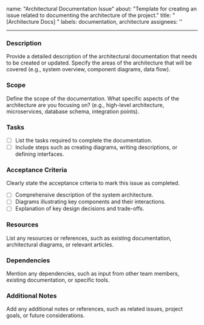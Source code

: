 name: "Architectural Documentation Issue"
about: "Template for creating an issue related to documenting the architecture of the project."
title: "[Architecture Docs] "
labels: documentation, architecture
assignees: ''

---

### Description
Provide a detailed description of the architectural documentation that needs to be created or updated. Specify the areas of the architecture that will be covered (e.g., system overview, component diagrams, data flow).

### Scope
Define the scope of the documentation. What specific aspects of the architecture are you focusing on? (e.g., high-level architecture, microservices, database schema, integration points).

### Tasks
- [ ] List the tasks required to complete the documentation.
- [ ] Include steps such as creating diagrams, writing descriptions, or defining interfaces.

### Acceptance Criteria
Clearly state the acceptance criteria to mark this issue as completed.
- [ ] Comprehensive description of the system architecture.
- [ ] Diagrams illustrating key components and their interactions.
- [ ] Explanation of key design decisions and trade-offs.

### Resources
List any resources or references, such as existing documentation, architectural diagrams, or relevant articles.

### Dependencies
Mention any dependencies, such as input from other team members, existing documentation, or specific tools.

### Additional Notes
Add any additional notes or references, such as related issues, project goals, or future considerations.

